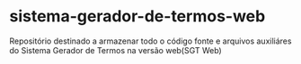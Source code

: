 # sistema-gerador-de-termos-web
Repositório destinado a armazenar todo o código fonte e arquivos auxiliáres do Sistema Gerador de Termos na versão web(SGT Web)
